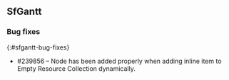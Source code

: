 ## SfGantt  

### Bug fixes
{:#sfgantt-bug-fixes}

* \#239856 – Node has been added properly when adding inline item to Empty Resource Collection dynamically.
